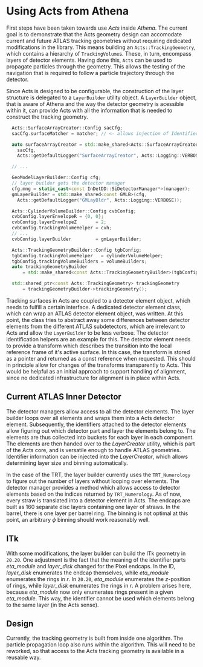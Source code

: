 # Using Acts from Athena

First steps have been taken towards use *Acts* inside *Athena*. The current
goal is to demonstrate that the Acts geometry design can accomodate current and
future ATLAS tracking geometries without requiring dedicated modifications in
the library.  This means building an `Acts::TrackingGeometry`, which contains a
hierarchy of `TrackingVolume`s. These, in turn, encompass layers of detector
elements.  Having done this, `Acts` can be used to propagate particles through
the geometry. This allows the testing of the navigation that is required to
follow a particle trajectory through the detector.

Since Acts is designed to be configurable, the construction of the layer
structure is delegated to a `LayerBuilder` utility object. A `LayerBuilder`
object, that is aware of Athena and the way the detector geometry is acessible
within it, can provide Acts with all the information that is needed to
construct the tracking geometry.

```cpp
  Acts::SurfaceArrayCreator::Config sacCfg;
  sacCfg.surfaceMatcher = matcher; // <- allows injection of Identifier info

  auto surfaceArrayCreator = std::make_shared<Acts::SurfaceArrayCreator>(
    sacCfg,
    Acts::getDefaultLogger("SurfaceArrayCreator", Acts::Logging::VERBOSE));

  // ...

  GeoModelLayerBuilder::Config cfg;
  // layer builder gets the detector manager
  cfg.mng = static_cast<const InDetDD::SiDetectorManager*>(manager);
  gmLayerBuilder = std::make_shared<const GMLB>(cfg,
    Acts::getDefaultLogger("GMLayBldr", Acts::Logging::VERBOSE));

  Acts::CylinderVolumeBuilder::Config cvbConfig;
  cvbConfig.layerEnvelopeR = {0, 0};
  cvbConfig.layerEnvelopeZ       = 2;
  cvbConfig.trackingVolumeHelper = cvh;
  // ...
  cvbConfig.layerBuilder         = gmLayerBuilder;

  Acts::TrackingGeometryBuilder::Config tgbConfig;
  tgbConfig.trackingVolumeHelper   = cylinderVolumeHelper;
  tgbConfig.trackingVolumeBuilders = volumeBuilders;
  auto trackingGeometryBuilder
      = std::make_shared<const Acts::TrackingGeometryBuilder>(tgbConfig);

  std::shared_ptr<const Acts::TrackingGeometry> trackingGeometry 
      = trackingGeometryBuilder->trackingGeometry();
```

Tracking surfaces in Acts are coupled to a detector element object, which needs
to fulfill a certain interface. A dedicated detector element class, which can
wrap an ATLAS detector element object, was written. At this point, the class
tries to abstract away some differences between detector elements from the
different ATLAS subdetectors, which are irrelevant to Acts and allow the
`LayerBuilder` to be less verbose. The detector identification helpers are an
example for this. The detector element needs to provide a transform which
describes the transition into the local reference frame of it's active surface.
In this case, the transform is stored as a pointer and returned as a const
reference when requested. This should in principle allow for changes of the
transforms transparently to Acts. This would be helpful as an initial approach
to support handling of alignment, since no dedicated infrastructure for
alignment is in place within Acts.

## Current ATLAS Inner Detector

The detector managers allow access to all the detector elements. The layer
builder loops over all elements and wraps them into a Acts detector element.
Subsequently, the identifiers attached to the detector elements allow figuring
out which detector part and layer the elements belong to. The elements are thus
collected into buckets for each layer in each component. The elements are then
handed over to the *LayerCreator* utility, which is part of the Acts core, and
is versatile enough to handle ATLAS geometries. Identifier information can be
injected into the *LayerCreator*, which allows determining layer size and
binning automatically. 

In the case of the TRT, the layer builder currently uses the `TRT_Numerology`
to figure out the number of layers without looping over elements. The detector
manager provides a method which allows access to detector elements based on the
indices returned by `TRT_Numerology`. As of now, every straw is translated into
a detector element in Acts. The endcaps are built as 160 separate disc layers
containing one layer of straws. In the barrel, there is one layer per barrel
ring. The binning is not optimal at this point, an arbitrary $\phi$ binning should
work reasonably well.

## ITk

With some modifications, the layer builder can build the ITk geometry in
`20.20`. One adjustment is the fact that the meaning of the identifier parts
*eta_module* and *layer_disk* changed for the Pixel endcaps. In the ID,
*layer_disk* enumerates the endcap themselves, while *eta_module* enumerates
the rings in $r$. In `20.20`, *eta_module* enumerates the $z$-position of
rings, while *layer_disk* enumerates the rings in $r$. A problem arises here,
because *eta_module* now only enumerates rings present in a given *eta_module*.
This way, the identifier cannot be used which elements belong to the same layer
(in the Acts sense).

## Design 
Currently, the tracking geometry is built from inside one algorithm.
The particle propagation loop also runs within the algorithm. This will need to
be reworked, so that access to the Acts tracking geometry is available in a
reusable way.

